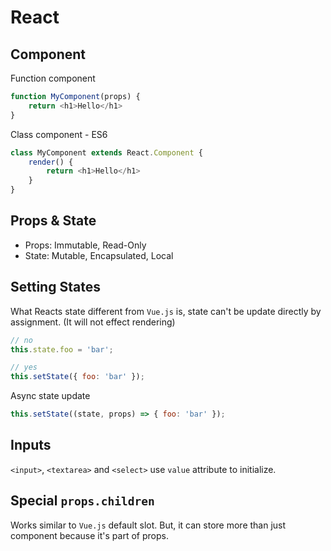 # React

## Component

Function component
```javascript
function MyComponent(props) {
    return <h1>Hello</h1>
}
```

Class component - ES6
```javascript
class MyComponent extends React.Component {
    render() {
        return <h1>Hello</h1>
    }
}
```

## Props & State

- Props: Immutable, Read-Only
- State: Mutable, Encapsulated, Local


## Setting States


What Reacts state different from `Vue.js` is, state can't be update directly by assignment.
(It will not effect rendering)

```javascript
// no
this.state.foo = 'bar';

// yes
this.setState({ foo: 'bar' });
```

Async state update

```javascript
this.setState((state, props) => { foo: 'bar' });
```

## Inputs

`<input>`, `<textarea>` and `<select>` use `value` attribute to initialize.


## Special `props.children`

Works similar to `Vue.js` default slot.
But, it can store more than just component because it's part of props.
